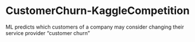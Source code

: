 # CustomerChurn-KaggleCompetition
ML predicts which customers of a company may consider changing their service provider “customer churn”
